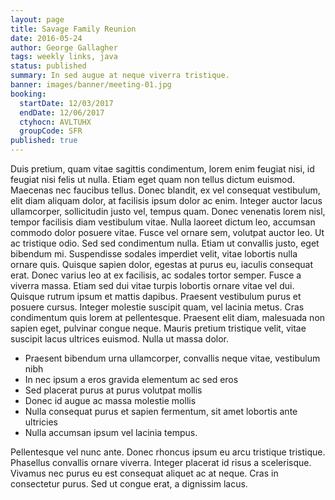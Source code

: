 ```yaml
---
layout: page
title: Savage Family Reunion
date: 2016-05-24
author: George Gallagher
tags: weekly links, java
status: published
summary: In sed augue at neque viverra tristique.
banner: images/banner/meeting-01.jpg
booking:
  startDate: 12/03/2017
  endDate: 12/06/2017
  ctyhocn: AVLTUHX
  groupCode: SFR
published: true
---
```

Duis pretium, quam vitae sagittis condimentum, lorem enim feugiat nisi, id feugiat nisi felis ut nulla. Etiam eget quam non tellus dictum euismod. Maecenas nec faucibus tellus. Donec blandit, ex vel consequat vestibulum, elit diam aliquam dolor, at facilisis ipsum dolor ac enim. Integer auctor lacus ullamcorper, sollicitudin justo vel, tempus quam. Donec venenatis lorem nisl, tempor facilisis diam vestibulum vitae. Nulla laoreet dictum leo, accumsan commodo dolor posuere vitae. Fusce vel ornare sem, volutpat auctor leo. Ut ac tristique odio. Sed sed condimentum nulla. Etiam ut convallis justo, eget bibendum mi. Suspendisse sodales imperdiet velit, vitae lobortis nulla ornare quis. Quisque sapien dolor, egestas at purus eu, iaculis consequat erat.
Donec varius leo at ex facilisis, ac sodales tortor semper. Fusce a viverra massa. Etiam sed dui vitae turpis lobortis ornare vitae vel dui. Quisque rutrum ipsum et mattis dapibus. Praesent vestibulum purus et posuere cursus. Integer molestie suscipit quam, vel lacinia metus. Cras condimentum quis lorem at pellentesque. Praesent elit diam, malesuada non sapien eget, pulvinar congue neque. Mauris pretium tristique velit, vitae suscipit lacus ultrices euismod. Nulla ut massa dolor.

* Praesent bibendum urna ullamcorper, convallis neque vitae, vestibulum nibh
* In nec ipsum a eros gravida elementum ac sed eros
* Sed placerat purus at purus volutpat mollis
* Donec id augue ac massa molestie mollis
* Nulla consequat purus et sapien fermentum, sit amet lobortis ante ultricies
* Nulla accumsan ipsum vel lacinia tempus.

Pellentesque vel nunc ante. Donec rhoncus ipsum eu arcu tristique tristique. Phasellus convallis ornare viverra. Integer placerat id risus a scelerisque. Vivamus nec purus eu est consequat aliquet ac at neque. Cras in consectetur purus. Sed ut congue erat, a dignissim lacus.
